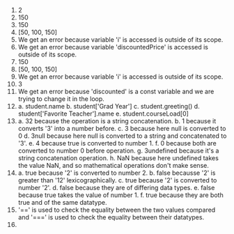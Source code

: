1. 2
2. 150
3. 150
4. [50, 100, 150]
5. We get an error because variable 'i' is accessed is outside of its scope.
6. We get an error because variable 'discountedPrice' is accessed is outside of its scope.
7. 150
8. [50, 100, 150]
9. We get an error because variable 'i' is accessed is outside of its scope.
10. 3
11. We get an error because 'discounted' is a const variable and we are trying to change it in the loop.
12. a. student.name
    b. student['Grad Year']
    c. student.greeting()
    d. student['Favorite Teacher'].name
    e. student.courseLoad[0]
13. a. 32 because the operation is a string concatenation.
    b. 1 because it converts '3' into a number before.
    c. 3 because here null is converted to 0
    d. 3null because here null is converted to a string and concatenated to '3'.
    e. 4 because true is converted to number 1.
    f. 0 because both are converted to number 0 before operation.
    g. 3undefined because it's a string concatenation operation.
    h. NaN because here undefined takes the value NaN, and so mathematical operations don't make sense.
14. a. true because '2' is converted to number 2.
    b. false becausse '2' is greater than '12' lexicographically.
    c. true because '2' is converted to number '2'.
    d. false because they are of differing data types.
    e. false because true takes the value of number 1.
    f. true because they are both true and of the same datatype.
15. '==' is used to check the equality between the two values compared and '===' is used to check the equality between their datatypes.
17.   
